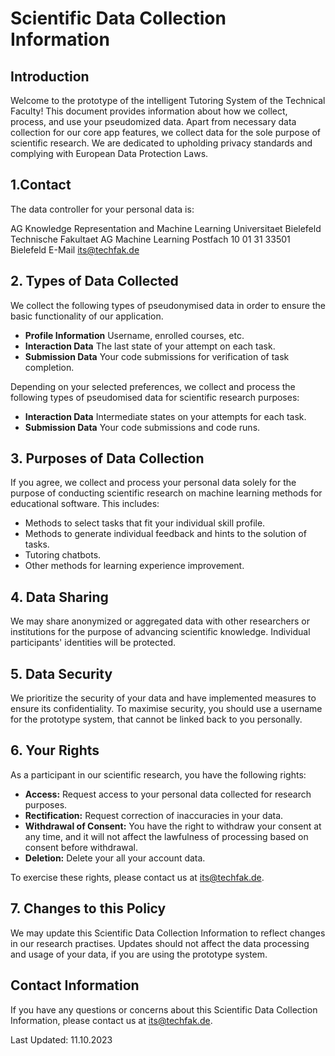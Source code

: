 # Scientific Data Collection Information

## Introduction

Welcome to the prototype of the intelligent Tutoring System of the Technical Faculty! This document provides information about how we collect, process, and use your pseudomized data. Apart from necessary data collection for our core app features, we collect data for the sole purpose of scientific research. We are dedicated to upholding privacy standards and complying with European Data Protection Laws.

## 1.Contact

The data controller for your personal data is:

AG Knowledge Representation and Machine Learning
Universitaet Bielefeld
Technische Fakultaet
AG Machine Learning
Postfach 10 01 31
33501 Bielefeld
E-Mail [its@techfak.de](mailto:its@techfak.de)

## 2. Types of Data Collected

We collect the following types of pseudonymised data in order to ensure the basic functionality of our application.

- **Profile Information** Username, enrolled courses, etc.
- **Interaction Data** The last state of your attempt on each task.
- **Submission Data** Your code submissions for verification of task completion.

Depending on your selected preferences, we collect and process the following types of pseudomised data for scientific research purposes:

- **Interaction Data** Intermediate states on your attempts for each task.
- **Submission Data** Your code submissions and code runs.

## 3. Purposes of Data Collection

If you agree, we collect and process your personal data solely for the purpose of conducting scientific research on machine learning methods for educational software. This includes:

- Methods to select tasks that fit your individual skill profile.
- Methods to generate individual feedback and hints to the solution of tasks.
- Tutoring chatbots.
- Other methods for learning experience improvement.

## 4. Data Sharing

We may share anonymized or aggregated data with other researchers or institutions for the purpose of advancing scientific knowledge. Individual participants' identities will be protected.

## 5. Data Security

We prioritize the security of your data and have implemented measures to ensure its confidentiality. To maximise security, you should use a username for the prototype system, that cannot be linked back to you personally. 

## 6. Your Rights

As a participant in our scientific research, you have the following rights:

- **Access:** Request access to your personal data collected for research purposes.
- **Rectification:** Request correction of inaccuracies in your data.
- **Withdrawal of Consent:** You have the right to withdraw your consent at any time, and it will not affect the lawfulness of processing based on consent before withdrawal.
- **Deletion:** Delete your all your account data. 

To exercise these rights, please contact us at [its@techfak.de](mailto:its@techfak.de).

## 7. Changes to this Policy

We may update this Scientific Data Collection Information to reflect changes in our research practises. Updates should not affect the data processing and usage of your data, if you are using the prototype system.

## Contact Information

If you have any questions or concerns about this Scientific Data Collection Information, please contact us at [its@techfak.de](mailto:its@techfak.de).

Last Updated: 11.10.2023
